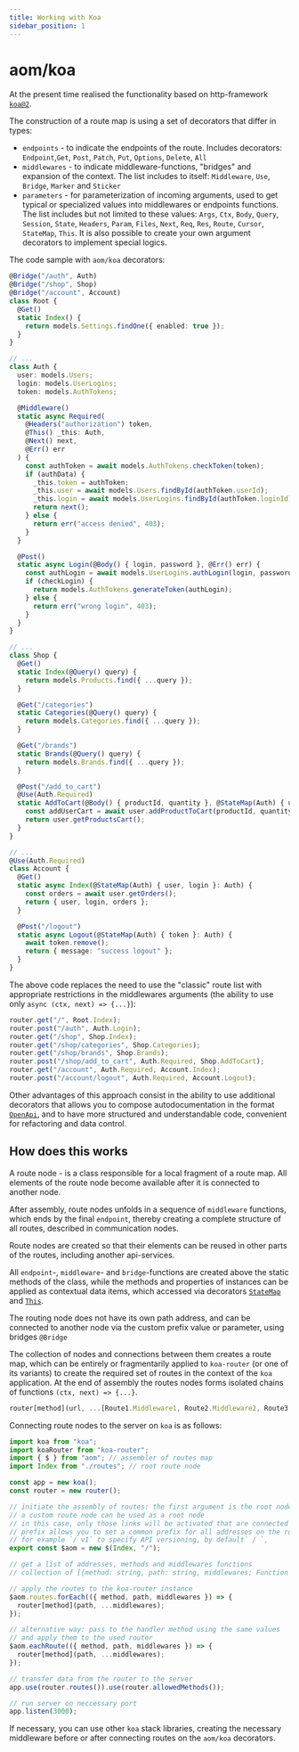 ```yaml
---
title: Working with Koa
sidebar_position: 1
---
```


# aom/koa

At the present time realised the functionality based on http-framework
[`koa@2`](https://www.npmjs.com/package/koa).

The construction of a route map is using a set of decorators that differ in types:

- `endpoints` - to indicate the endpoints of the route. Includes decorators:
  `Endpoint`,`Get`, `Post`, `Patch`, `Put`, `Options`, `Delete`, `All`
- `middlewares` - to indicate middleware-functions, "bridges" and expansion of the context.
  The list includes to itself: `Middleware`, `Use`, `Bridge`, `Marker` and `Sticker`
- `parameters` - for parameterization of incoming arguments, used to get typical or
  specialized values ​​into middlewares or endpoints functions. The list includes but
  not limited to these values: `Args`, `Ctx`, `Body`, `Query`, `Session`, `State`,
  `Headers`, `Param`, `Files`, `Next`, `Req`, `Res`, `Route`, `Cursor`, `StateMap`, `This`.
  It is also possible to create your own argument decorators to implement special logics.

The code sample with `aom/koa` decorators:

```ts
@Bridge("/auth", Auth)
@Bridge("/shop", Shop)
@Bridge("/account", Account)
class Root {
  @Get()
  static Index() {
    return models.Settings.findOne({ enabled: true });
  }
}

// ...
class Auth {
  user: models.Users;
  login: models.UserLogins;
  token: models.AuthTokens;

  @Middleware()
  static async Required(
    @Headers("authorization") token,
    @This() _this: Auth,
    @Next() next,
    @Err() err
  ) {
    const authToken = await models.AuthTokens.checkToken(token);
    if (authData) {
      _this.token = authToken;
      _this.user = await models.Users.findById(authToken.userId);
      _this.login = await models.UserLogins.findById(authToken.loginId);
      return next();
    } else {
      return err("access denied", 403);
    }
  }

  @Post()
  static async Login(@Body() { login, password }, @Err() err) {
    const authLogin = await models.UserLogins.authLogin(login, password);
    if (checkLogin) {
      return models.AuthTokens.generateToken(authLogin);
    } else {
      return err("wrong login", 403);
    }
  }
}

// ...
class Shop {
  @Get()
  static Index(@Query() query) {
    return models.Products.find({ ...query });
  }

  @Get("/categories")
  static Categories(@Query() query) {
    return models.Categories.find({ ...query });
  }

  @Get("/brands")
  static Brands(@Query() query) {
    return models.Brands.find({ ...query });
  }

  @Post("/add_to_cart")
  @Use(Auth.Required)
  static AddToCart(@Body() { productId, quantity }, @StateMap(Auth) { user }: Auth) {
    const addUserCart = await user.addProductToCart(productId, quantity);
    return user.getProductsCart();
  }
}

// ...
@Use(Auth.Required)
class Account {
  @Get()
  static async Index(@StateMap(Auth) { user, login }: Auth) {
    const orders = await user.getOrders();
    return { user, login, orders };
  }

  @Post("/logout")
  static async Logout(@StateMap(Auth) { token }: Auth) {
    await token.remove();
    return { message: "success logout" };
  }
}
```

The above code replaces the need to use the "classic" route list with appropriate restrictions
in the middlewares arguments (the ability to use only `async (ctx, next) => {...}`):

```ts
router.get("/", Root.Index);
router.post("/auth", Auth.Login);
router.get("/shop", Shop.Index);
router.get("/shop/categories", Shop.Categories);
router.get("/shop/brands", Shop.Brands);
router.post("/shop/add_to_cart", Auth.Required, Shop.AddToCart);
router.get("/account", Auth.Required, Account.Index);
router.post("/account/logout", Auth.Required, Account.Logout);
```

Other advantages of this approach consist in the ability to use additional decorators that allows you
to compose autodocumentation in the format [`OpenApi`](../openapi/index), and to have more
structured and understandable code, convenient for refactoring and data control.

## How does this works

A route node - is a class responsible for a local fragment of a route map. All elements of the route
node become available after it is connected to another node.

After assembly, route nodes unfolds in a sequence of `middleware` functions, which ends by the final
`endpoint`, thereby creating a complete structure of all routes, described in communication nodes.

Route nodes are created so that their elements can be reused in other parts of the routes, including
another api-services.

All `endpoint`-, `middleware`- and `bridge`-functions are created above the static methods of the class,
while the methods and properties of instances can be applied as contextual data items, which accessed
via decorators [`StateMap`](./parameters#statemap) and [`This`](./parameters#this).

The routing node does not have its own path address, and can be connected to another node
via the custom prefix value or parameter, using bridges `@Bridge`

The collection of nodes and connections between them creates a route map, which can be entirely or
fragmentarily applied to `koa-router` (or one of its variants) to create the required set of routes
in the context of the `koa` application. At the end of assembly the routes nodes forms isolated
chains of functions `(ctx, next) => {...}`.

```ts
router[method](url, ...[Route1.Middleware1, Route2.Middleware2, Route3.Bridge, Route4.Endpoint]);
```

Connecting route nodes to the server on `koa` is as follows:

```ts
import koa from "koa";
import koaRouter from "koa-router";
import { $ } from "aom"; // assembler of routes map
import Index from "./routes"; // root route node

const app = new koa();
const router = new router();

// initiate the assembly of routes: the first argument is the root node, the second is the prefix
// a custom route node can be used as a root node
// in this case, only those links will be activated that are connected directly with it
// prefix allows you to set a common prefix for all addresses on the route,
// for example `/ v1` to specify API versioning, by default` / `,
export const $aom = new $(Index, "/");

// get a list of addresses, methods and middlewares functions
// collection of [{method: string, path: string, middlewares: Function []}]

// apply the routes to the koa-router instance
$aom.routes.forEach(({ method, path, middlewares }) => {
  router[method](path, ...middlewares);
});

// alternative way: pass to the handler method using the same values
// and apply them to the used router
$aom.eachRoute(({ method, path, middlewares }) => {
  router[method](path, ...middlewares);
});

// transfer data from the router to the server
app.use(router.routes()).use(router.allowedMethods());

// run server on neccessary port
app.listen(3000);
```

If necessary, you can use other `koa` stack libraries, creating the necessary middleware before
or after connecting routes on the `aom/koa` decorators.
